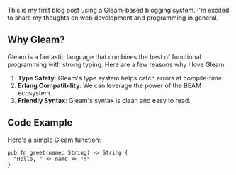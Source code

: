 This is my first blog post using a Gleam-based blogging system. I'm excited to share my thoughts on web development and programming in general.

## Why Gleam?

Gleam is a fantastic language that combines the best of functional programming with strong typing. Here are a few reasons why I love Gleam:

1. **Type Safety**: Gleam's type system helps catch errors at compile-time.
2. **Erlang Compatibility**: We can leverage the power of the BEAM ecosystem.
3. **Friendly Syntax**: Gleam's syntax is clean and easy to read.

## Code Example

Here's a simple Gleam function:

```gleam
pub fn greet(name: String) -> String {
  "Hello, " <> name <> "!"
}

